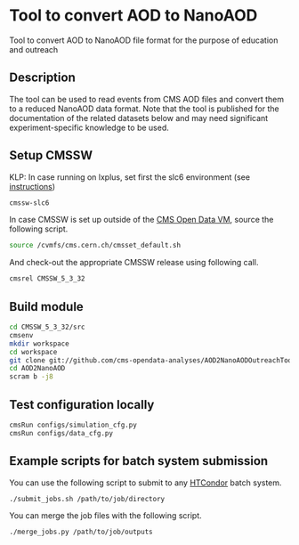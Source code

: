 # Tool to convert AOD to NanoAOD

Tool to convert AOD to NanoAOD file format for the purpose of education and outreach

## Description

The tool can be used to read events from CMS AOD files and convert them to a reduced NanoAOD data format. Note that the tool is published for the documentation of the related datasets below and may need significant experiment-specific knowledge to be used.

## Setup CMSSW

KLP: In case running on lxplus, set first the slc6 environment (see [instructions](http://cms-sw.github.io/singularity.html))

```bash
cmssw-slc6
```

In case CMSSW is set up outside of the [CMS Open Data VM](http://opendata.cern.ch/record/252), source the following script.

```bash
source /cvmfs/cms.cern.ch/cmsset_default.sh
```

And check-out the appropriate CMSSW release using following call.

```bash
cmsrel CMSSW_5_3_32
```

## Build module

```bash
cd CMSSW_5_3_32/src
cmsenv
mkdir workspace
cd workspace
git clone git://github.com/cms-opendata-analyses/AOD2NanoAODOutreachTool -b 2012 AOD2NanoAOD
cd AOD2NanoAOD
scram b -j8
```

## Test configuration locally

```bash
cmsRun configs/simulation_cfg.py
cmsRun configs/data_cfg.py
```

## Example scripts for batch system submission

You can use the following script to submit to any [HTCondor](https://research.cs.wisc.edu/htcondor/) batch system.

```bash
./submit_jobs.sh /path/to/job/directory
```

You can merge the job files with the following script.

```bash
./merge_jobs.py /path/to/job/outputs
```

